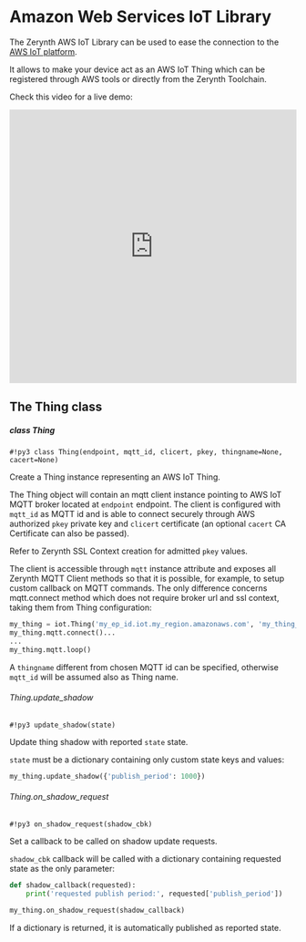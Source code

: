 # Amazon Web Services IoT Library

The Zerynth AWS IoT Library can be used to ease the connection to the [AWS IoT platform](https://aws.amazon.com/iot-platform/).

It allows to make your device act as an AWS IoT Thing which can be registered through AWS tools or directly from the Zerynth Toolchain.

Check this video for a live demo:

<div style="margin-top:10px;">
<iframe width="100%" height="480" src="https://www.youtube.com/embed/IZzZF3DGWkY?ecver=1" frameborder="0" gesture="media" allow="encrypted-media" allowfullscreen></iframe></div>



## The Thing class


##### class Thing


```#!py3 class Thing(endpoint, mqtt_id, clicert, pkey, thingname=None, cacert=None)```


Create a Thing instance representing an AWS IoT Thing.

The Thing object will contain an mqtt client instance pointing to AWS IoT MQTT broker located at `endpoint` endpoint. The client is configured with `mqtt_id` as MQTT id and is able to connect securely through AWS authorized `pkey` private key and `clicert` certificate (an optional `cacert` CA Certificate can also be passed).

Refer to Zerynth SSL Context creation for admitted `pkey` values.

The client is accessible through `mqtt` instance attribute and exposes all Zerynth MQTT Client methods so that it is possible, for example, to setup
custom callback on MQTT commands. The only difference concerns mqtt.connect method which does not require broker url and ssl context, taking them from Thing configuration:

```python
my_thing = iot.Thing('my_ep_id.iot.my_region.amazonaws.com', 'my_thing_id', clicert, pkey)
my_thing.mqtt.connect()...
...
my_thing.mqtt.loop()
```

A `thingname` different from chosen MQTT id can be specified, otherwise `mqtt_id` will be assumed also as Thing name.

###### Thing.update_shadow

```#!py3 update_shadow(state)```

Update thing shadow with reported `state` state.

`state` must be a dictionary containing only custom state keys and values:

```python
my_thing.update_shadow({'publish_period': 1000})
```

###### Thing.on_shadow_request

```#!py3 on_shadow_request(shadow_cbk)```

Set a callback to be called on shadow update requests.

`shadow_cbk` callback will be called with a dictionary containing requested state as the only parameter:

```python
def shadow_callback(requested):
    print('requested publish period:', requested['publish_period'])

my_thing.on_shadow_request(shadow_callback)
```

If a dictionary is returned, it is automatically published as reported state.
